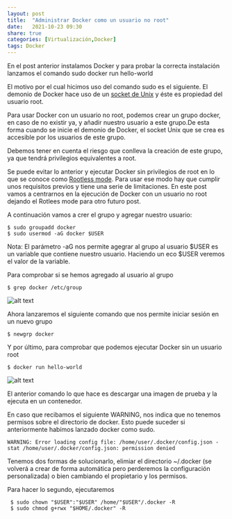 ```yaml
---
layout: post
title:  "Administrar Docker como un usuario no root"
date:   2021-10-23 09:30
share: true
categories: [Virtualización,Docker]
tags: Docker
---
```


En el post anterior instalamos Docker y para probar la correcta instalación lanzamos el comando sudo docker run hello-world

El motivo por el cual hicimos uso del comando sudo es el siguiente. El demonio de Docker hace uso de un [socket de Unix](https://es.wikipedia.org/wiki/Socket_Unix) y éste es propiedad del usuario root.

Para usar Docker con un usuario no root, podemos crear un grupo docker, en caso de no existir ya, y añadir nuestro usuario a este grupo.De esta forma cuando se inicie el demonio de Docker, el socket Unix que se crea es accesible por los usuarios de este grupo.

Debemos tener en cuenta el riesgo que conlleva la creación de este grupo, ya que tendrá privilegios equivalentes a root.

Se puede evitar lo anterior y ejecutar Docker sin privilegios de root en lo que se conoce como [Rootless mode](https://docs.docker.com/engine/security/rootless/). Para usar ese modo hay que cumplir unos requisitos previos y tiene una serie de limitaciones. En este post vamos a centrarnos en la ejecución de Docker con un usuario no root dejando el Rotlees mode para otro futuro post.

A continuación vamos a crer el grupo y agregar nuestro usuario:

```console
$ sudo groupadd docker
$ sudo usermod -aG docker $USER
```
Nota:
El parámetro -aG nos permite agegrar al grupo al usuario
$USER es un variable que contiene nuestro usuario. Haciendo un eco $USER veremos el valor de la variable.

Para comprobar si se hemos agregado al usuario al grupo

```console
$ grep docker /etc/group
```

<img src="https://javi-rod.github.io/assets/images/20211023/pic1.png" alt="alt text" />

Ahora lanzaremos el siguiente comando que nos permite iniciar sesión en un nuevo grupo

```console
$ newgrp docker 
```

Y por último, para comprobar que podemos ejecutar Docker sin un usuario root

```console
$ docker run hello-world 
```

<img src="https://javi-rod.github.io/assets/images/20211023/pic2.png" alt="alt text" />


El anterior comando lo que hace es descargar una imagen de prueba y la ejecuta en un contenedor.

En caso que recibamos el siguiente WARNING, nos indica que no tenemos permisos sobre el directorio de docker. Esto puede suceder si anteriormente habímos lanzado docker como sudo.

```console
WARNING: Error loading config file: /home/user/.docker/config.json -
stat /home/user/.docker/config.json: permission denied
```

Tenemos dos formas de solucionarlo, elimiar el directorio ~/.docker (se volverá a crear de forma automática pero perderemos la configuración personalizada) o bien cambiando el propietario y los permisos.

Para hacer lo segundo, ejecutaremos

```console
 $ sudo chown "$USER":"$USER" /home/"$USER"/.docker -R
 $ sudo chmod g+rwx "$HOME/.docker" -R
```
